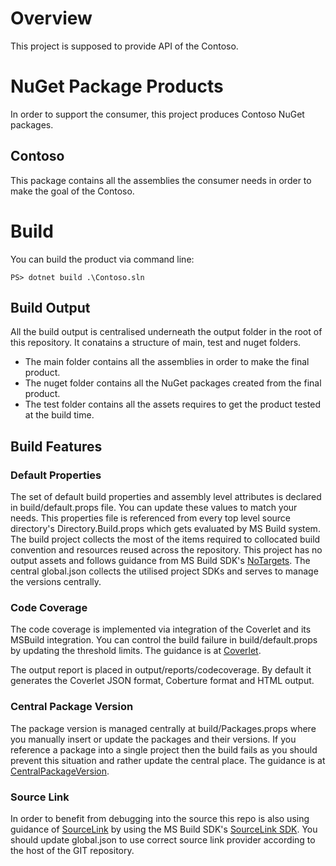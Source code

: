 
# Overview

This project is supposed to provide API of the Contoso.


# NuGet Package Products

In order to support the consumer, this project produces Contoso NuGet packages.

## Contoso

This package contains all the assemblies the consumer needs in order to make the goal of the Contoso.


# Build

You can build the product via command line:
```
PS> dotnet build .\Contoso.sln
```

## Build Output

All the build output is centralised underneath the output folder in the root of this repository.
It conatains a structure of main, test and nuget folders.
- The main folder contains all the assemblies in order to make the final product.
- The nuget folder contains all the NuGet packages created from the final product.
- The test folder contains all the assets requires to get the product tested at the build time.

## Build Features

### Default Properties

The set of default build properties and assembly level attributes is declared in build/default.props file. You can update these values to match your needs. This properties file is referenced from every top level source directory's Directory.Build.props which gets evaluated by MS Build system.
The build project collects the most of the items required to collocated build convention and resources reused across the repository. This project has no output assets and follows guidance from MS Build SDK's [NoTargets](https://github.com/microsoft/MSBuildSdks/tree/main/src/NoTargets).
The central global.json collects the utilised project SDKs and serves to manage the versions centrally.

### Code Coverage

The code coverage is implemented via integration of the Coverlet and its MSBuild integration. You can control the build failure in build/default.props by updating the threshold limits. The guidance is at [Coverlet](https://github.com/coverlet-coverage/coverlet).

The output report is placed in output/reports/codecoverage.
By default it generates the Coverlet JSON format, Coberture format and HTML output.

### Central Package Version

The package version is managed centrally at build/Packages.props where you manually insert or update the packages and their versions. If you reference a package into a single project then the build fails as you should prevent this situation and rather update the central place.
The guidance is at [CentralPackageVersion](https://github.com/microsoft/MSBuildSdks/tree/main/src/CentralPackageVersions).

### Source Link

In order to benefit from debugging into the source this repo is also using guidance of [SourceLink](https://docs.microsoft.com/en-us/dotnet/standard/Ultron-guidance/sourcelink) by using the MS Build SDK's [SourceLink SDK](https://github.com/dotnet/sourcelink/blob/main/README.md). You should update global.json to use correct source link provider according to the host of the GIT repository.
